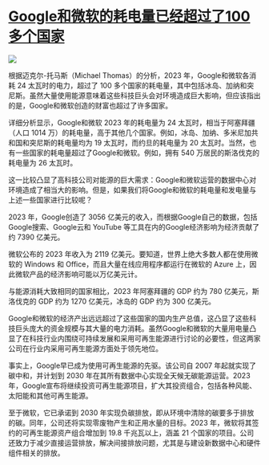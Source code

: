 # [Google和微软的耗电量已经超过了100多个国家](https://github.com/jaaleng/gitblog/issues/19)

![](https://pic.imgdb.cn/item/66968e67d9c307b7e96ef286.jpg)

根据迈克尔-托马斯（Michael Thomas）的分析，2023 年，Google和微软各消耗 24 太瓦时的电力，超过了 100 多个国家的耗电量，其中包括冰岛、加纳和突尼斯。虽然大量使用能源意味着这些科技巨头会对环境造成巨大影响，但应该指出的是，Google和微软创造的财富也超过了许多国家。

详细分析显示，Google和微软 2023 年的耗电量为 24 太瓦时，相当于阿塞拜疆（人口 1014 万）的耗电量，高于其他几个国家。例如，冰岛、加纳、多米尼加共和国和突尼斯的耗电量均为 19 太瓦时，而约旦的耗电量为 20 太瓦时。当然，也有一些国家的耗电量超过了Google和微软。例如，拥有 540 万居民的斯洛伐克的耗电量为 26 太瓦时。

这一比较凸显了高科技公司对能源的巨大需求：Google和微软运营的数据中心对环境造成了相当大的影响。但是，如果我们将Google和微软的耗电量和发电量与上述一些国家进行比较呢？

2023 年，Google创造了 3056 亿美元的收入，而根据Google自己的数据，包括Google搜索、Google云和 YouTube 等工具在内的Google经济影响为经济贡献了约 7390 亿美元。

微软公布的 2023 年收入为 2119 亿美元。要知道，世界上绝大多数人都在使用微软的 Windows 和 Office，而且大量在线应用程序都运行在微软的 Azure 上，因此微软产品的经济影响可能以万亿美元计。

与能源消耗大致相同的国家相比，2023 年阿塞拜疆的 GDP 约为 780 亿美元，斯洛伐克的 GDP 约为 1270 亿美元，冰岛的 GDP 约为 300 亿美元。

Google和微软的经济产出远远超过了这些国家的国内生产总值，这凸显了这些科技巨头庞大的资金规模与其大量的电力消耗。虽然Google和微软的大量用电量凸显了在科技行业内围绕可持续发展和采用可再生能源进行讨论的必要性，但这两家公司在行业内采用可再生能源方面处于领先地位。

事实上，Google早已成为使用可再生能源的先驱。该公司自 2007 年起就实现了碳中和，并计划到 2030 年在其所有数据中心实现全天候无碳能源运营。2023 年，Google宣布将继续投资可再生能源项目，扩大其投资组合，包括各种风能、太阳能和其他可再生能源。

至于微软，它已承诺到 2030 年实现负碳排放，即从环境中清除的碳要多于排放的碳。同年，公司还将实现零废物产生和正用水量的目标。2023 年，微软将其签约的可再生能源资产组合增加到 19.8 千兆瓦以上，涵盖 21 个国家的项目。公司还致力于减少直接运营排放，解决间接排放问题，尤其是与建设新数据中心和硬件组件相关的排放。